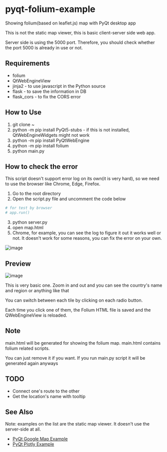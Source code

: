 # pyqt-folium-example
Showing folium(based on leaflet.js) map with PyQt desktop app

This is not the static map viewer, this is basic client-server side web app.

Server side is using the 5000 port. Therefore, you should check whether the port 5000 is already in use or not.

## Requirements
* folium
* QtWebEngineView
* jinja2 - to use javascript in the Python source
* flask - to save the information in DB
* flask_cors - to fix the CORS error

## How to Use
1. git clone ~
2. python -m pip install PyQt5-stubs - if this is not installed, QtWebEngineWidgets might not work
3. python -m pip install PyQtWebEngine
4. python -m pip install folium
5. python main.py

## How to check the error
This script doesn't support error log on its own(it is very hard), so we need to use the browser like Chrome, Edge, Firefox.

1. Go to the root directory
2. Open the script.py file and uncomment the code below
```python
# for test by browser
# app.run()
```
3. python server.py
4. open map.html
5. Chrome, for example, you can see the log to figure it out it works well or not. It doesn't work for some reasons, you can fix the error on your own.

![image](https://user-images.githubusercontent.com/55078043/226232439-00c79606-fa9a-4805-b99f-16455e93fa38.png)

## Preview

![image](https://user-images.githubusercontent.com/55078043/218347247-bd0ce881-e07d-46f7-8469-95eb702103b2.png)

This is very basic one. Zoom in and out and you can see the country's name and region or anything like that

You can switch between each tile by clicking on each radio button.

Each time you click one of them, the Folium HTML file is saved and the QWebEngineView is reloaded.

## Note

main.html will be generated for showing the folium map. main.html contains folium related scripts.

You can just remove it if you want. If you run main.py script it will be generated again anyways

## TODO
* Connect one's route to the other
* Get the location's name with tooltip

## See Also
Note: examples on the list are the static map viewer. It doesn't use the server-side at all.
* <a href="https://github.com/yjg30737/pyqt-googlemap-example">PyQt Google Map Example</a>
* <a href="https://github.com/yjg30737/pyqt-plotly-example.git">PyQt Plotly Example</a>
